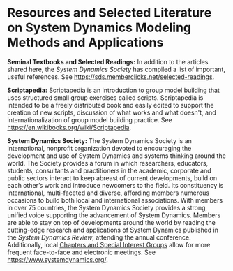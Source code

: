 # Resources and Selected Literature on System Dynamics Modeling Methods and Applications

<b>Seminal Textbooks and Selected Readings:</b> In addition to the articles shared here, the <i>System Dynamics Society</i> has compiled a list of important, useful references. See https://sds.memberclicks.net/selected-readings. 

<b>Scriptapedia:</b> Scriptapedia is an introduction to group model building that uses structured small group exercises called scripts. Scriptapedia is intended to be a freely distributed book and easily edited to support the creation of new scripts, discussion of what works and what doesn't, and internationalization of group model building practice. See https://en.wikibooks.org/wiki/Scriptapedia.

<b>System Dynamics Society:</b> The System Dynamics Society is an international, nonprofit organization devoted to encouraging the development and use of System Dynamics and systems thinking around the world. The Society provides a forum in which researchers, educators, students, consultants and practitioners in the academic, corporate and public sectors interact to keep abreast of current developments, build on each other’s work and introduce newcomers to the field. Its constituency is international, multi-faceted and diverse, affording members numerous occasions to build both local and international associations. With members in over 75 countries, the System Dynamics Society provides a strong, unified voice supporting the advancement of System Dynamics. Members are able to stay on top of developments around the world by reading the cutting-edge research and applications of System Dynamics published in the <i>System Dynamics Review</i>, attending the annual conference. Additionally, local <u>Chapters and Special Interest Groups</u> allow for more frequent face-to-face and electronic meetings. See https://www.systemdynamics.org/.


